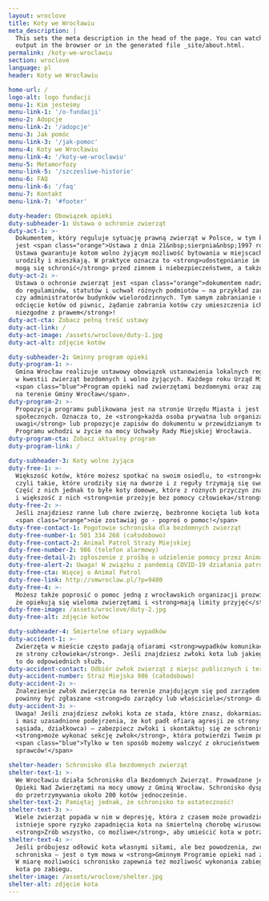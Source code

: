 ```yaml
---
layout: wroclove
title: Koty we Wrocławiu
meta_description: |
  This sets the meta description in the head of the page. You can watch the
  output in the browser or in the generated file _site/about.html.
permalink: /koty-we-wroclawiu
section: wroclove
language: pl
header: Koty we Wrocławiu

home-url: /
logo-alt: logo fundacji
menu-1: Kim jesteśmy
menu-link-1: '/o-fundacji'
menu-2: Adopcje
menu-link-2: '/adopcje'
menu-3: Jak pomóc
menu-link-3: '/jak-pomoc'
menu-4: Koty we Wrocławiu
menu-link-4: '/koty-we-wroclawiu'
menu-5: Metamorfozy
menu-link-5: '/szczesliwe-historie'
menu-6: FAQ
menu-link-6: '/faq'
menu-7: Kontakt
menu-link-7: '#footer'

duty-header: Obowiązek opieki
duty-subheader-1: Ustawa o ochronie zwierząt
duty-act-1: >-
  Dokumentem, który reguluje sytuację prawną zwierząt w Polsce, w tym kotów, 
  jest <span class="orange">Ustawa z dnia 21&nbsp;sierpnia&nbsp;1997 roku o ochronie zwierząt</span>. 
  Ustawa gwarantuje kotom wolno żyjącym możliwość bytowania w miejscach, w których się 
  urodziły i mieszkają. W praktyce oznacza to <strong>udostępnianie im pomieszczeń, w których 
  mogą się schronić</strong> przed zimnem i niebezpieczeństwem, a także możliwość ich dokarmiania.
duty-act-2: >-
  Ustawa o ochronie zwierząt jest <span class="orange">dokumentem nadrzędnym</span> w stosunku 
  do regulaminów, statutów i uchwał różnych podmiotów – na przykład zarządów ogródków działkowych 
  czy administratorów budynków wielorodzinnych. Tym samym zabranianie dokarmiania, całkowite 
  odcięcie kotów od piwnic, żądanie zabrania kotów czy umieszczenia ich w schronisku <strong>jest 
  niezgodne z prawem</strong>!
duty-act-cta: Zobacz pełną treść ustawy
duty-act-link: /
duty-act-image: /assets/wroclove/duty-1.jpg
duty-act-alt: zdjęcie kotów

duty-subheader-2: Gminny program opieki
duty-program-1: >-
  Gmina Wrocław realizuje ustawowy obowiązek ustanowienia lokalnych regulacji 
  w kwestii zwierząt bezdomnych i wolno żyjących. Każdego roku Urząd Miasta przygotowuje 
  <span class="blue">Program opieki nad zwierzętami bezdomnymi oraz zapobiegania bezdomności zwierząt 
  na terenie Gminy Wrocław</span>.
duty-program-2: >-
  Propozycja programu publikowana jest na stronie Urzędu Miasta i jest przedmiotem tzw. konsultacji 
  społecznych. Oznacza to, że <strong>każda osoba prywatna lub organizacja ma prawo złożyć swoje 
  uwagi</strong> lub propozycje zapisów do dokumentu w przewidzianym terminie. Ostateczna wersja 
  Programu wchodzi w życie na mocy Uchwały Rady Miejskiej Wrocławia.
duty-program-cta: Zobacz aktualny program
duty-program-link: /

duty-subheader-3: Koty wolno żyjące
duty-free-1: >-
  Większość kotów, które możesz spotkać na swoim osiedlu, to <strong>koty wolno żyjące</strong>, 
  czyli takie, które urodziły się na dworze i z reguły trzymają się swojego terenu.<br><br>
  Część z nich jednak to byłe koty domowe, które z różnych przyczyn znalazły się „na ulicy” 
  i większość z nich <strong>nie przeżyje bez pomocy człowieka</strong>.
duty-free-2: >-
  Jeśli znajdziesz ranne lub chore zwierzę, bezbronne kocięta lub kota ewidentnie domowego,
  <span class="orange">nie zostawiaj go - poproś o pomoc!</span>
duty-free-contact-1: Pogotowie schroniska dla bezdomnych zwierząt
duty-free-number-1: 501 334 268 (całodobowo)
duty-free-contact-2: Animal Patrol Straży Miejskiej
duty-free-number-2: 986 (telefon alarmowy) 
duty-free-detail-2: zgłoszenie z prośbą o udzielenie pomocy przez Animal Patrol
duty-free-alert-2: Uwaga! W związku z pandemią COVID-19 działania patrolu zostały zawieszone do odwołania.
duty-free-cta: Więcej o Animal Patrol
duty-free-link: http://smwroclaw.pl/?p=9480
duty-free-4: >-
  Możesz także poprosić o pomoc jedną z wrocławskich organizacji prozwierzęcych, ale pamiętaj, 
  że opiekują się wieloma zwierzętami i <strong>mają limity przyjęć</strong>. 
duty-free-image: /assets/wroclove/duty-2.jpg
duty-free-alt: zdjęcie kotów

duty-subheader-4: Śmiertelne ofiary wypadków
duty-accident-1: >-
  Zwierzęta w mieście często padają ofiarami <strong>wypadków komunikacyjnych, chorób, głodu lub agresji 
  ze strony człowieka</strong>. Jeśli znajdziesz zwłoki kota lub jakiegokolwiek innego zwierzęcia, zgłoś 
  to do odpowiednich służb.
duty-accident-contact: Odbiór zwłok zwierząt z miejsc publicznych i terenów Gminy
duty-accident-number: Straż Miejska 986 (całodobowo)
duty-accident-2: >-
  Znalezienie zwłok zwierzęcia na terenie znajdującym się pod zarządem instytucji czy firmy 
  powinny być zgłaszane <strong>do zarządcy lub właściciela</strong> danego terenu lub nieruchomości.
duty-accident-3: >-
  Uwaga! Jeśli znajdziesz zwłoki kota ze stada, które znasz, dokarmiasz czy sterylizujesz 
  i masz uzasadnione podejrzenia, że kot padł ofiarą agresji ze strony człowieka (mieszkańca, 
  sąsiada, działkowca) – zabezpiecz zwłoki i skontaktuj się ze schroniskiem. Schronisko 
  <strong>może wykonać sekcję zwłok</strong>, która potwierdzi Twoim podejrzenia – lub im zaprzeczy. 
  <span class="blue">Tylko w ten sposób możemy walczyć z okrucieństwem wobec kotów i ścigać prawnie 
  sprawców!</span>

shelter-header: Schronisko dla bezdomnych zwierząt
shelter-text-1: >-
  We Wrocławiu działa Schronisko dla Bezdomnych Zwierząt. Prowadzone jest przez Towarzystwo
  Opieki Nad Zwierzętami na mocy umowy z Gminą Wrocław. Schronisko dysponuje pomieszczeniami
  do przetrzymywania około 200 kotów jednocześnie. 
shelter-text-2: Pamiętaj jednak, że schronisko to ostateczność!
shelter-text-3: >-
  Wiele zwierząt popada w nim w depresję, która z czasem może prowadzić do śmierci. Ponadto
  istnieje spore ryzyko zapadnięcia kota na śmiertelną chorobę wirusową, panleukopenię. 
  <strong>Zrób wszystko, co możliwe</strong>, aby umieścić kota w potrzebie w warunkach domowych!
shelter-text-4: >-
  Jeśli próbujesz odłowić kota własnymi siłami, ale bez powodzenia, zwróć się o pomoc do 
  schroniska – jest o tym mowa w <strong>Gminnym Programie opieki nad zwierzętami</strong>. 
  W miarę możliwości schronisko zapewnia też możliwość wykonania zabiegu sterylizacji oraz przetrzymania 
  kota po zabiegu.
shelter-image: /assets/wroclove/shelter.jpg
shelter-alt: zdjęcie kota
---
```

